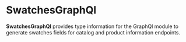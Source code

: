 # SwatchesGraphQl

**SwatchesGraphQl** provides type information for the GraphQl module
to generate swatches fields for catalog and product information endpoints.

